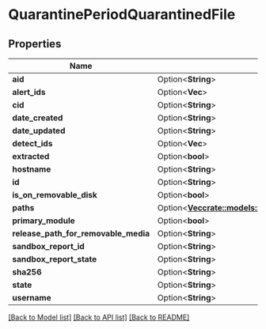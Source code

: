 # QuarantinePeriodQuarantinedFile

## Properties

Name | Type | Description | Notes
------------ | ------------- | ------------- | -------------
**aid** | Option<**String**> |  | [optional]
**alert_ids** | Option<**Vec<String>**> |  | [optional]
**cid** | Option<**String**> |  | [optional]
**date_created** | Option<**String**> |  | [optional]
**date_updated** | Option<**String**> |  | [optional]
**detect_ids** | Option<**Vec<String>**> |  | [optional]
**extracted** | Option<**bool**> |  | [optional]
**hostname** | Option<**String**> |  | [optional]
**id** | Option<**String**> |  | [optional]
**is_on_removable_disk** | Option<**bool**> |  | [optional]
**paths** | Option<[**Vec<crate::models::QuarantinePeriodQuarantinedFilePath>**](quarantine.QuarantinedFilePath.md)> |  | [optional]
**primary_module** | Option<**bool**> |  | [optional]
**release_path_for_removable_media** | Option<**String**> |  | [optional]
**sandbox_report_id** | Option<**String**> |  | [optional]
**sandbox_report_state** | Option<**String**> |  | [optional]
**sha256** | Option<**String**> |  | [optional]
**state** | Option<**String**> |  | [optional]
**username** | Option<**String**> |  | [optional]

[[Back to Model list]](./README.md#documentation-for-models) [[Back to API list]](./README.md#documentation-for-api-endpoints) [[Back to README]](../README.md)
